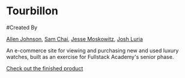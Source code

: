 # Tourbillon

#Created By

[Allen Johnson](https://github.com/allenhj), [Sam Chai](https://github.com/schai6), [Jesse Moskowitz](https://github.com/jemyishai), [Josh Luria](https://github.com/jluria)

An e-commerce site for viewing and purchasing new and used luxury watches, built as an exercise for Fullstack Academy's senior phase.

[Check out the finished product](https://tourbillon-watch.herokuapp.com/)
